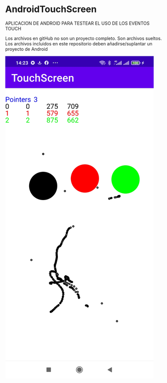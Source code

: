 # AndroidTouchScreen

APLICACION DE ANDROID PARA TESTEAR EL USO DE LOS EVENTOS TOUCH

Los archivos en gitHub no son un proyecto completo. Son archivos sueltos.
Los archivos incluidos en este repositorio deben añadirse/suplantar un proyecto de Android

![alt text](Screenshot_2021-10-15-14-23-27-981_com.example.touchscreen.jpg?raw=true)
